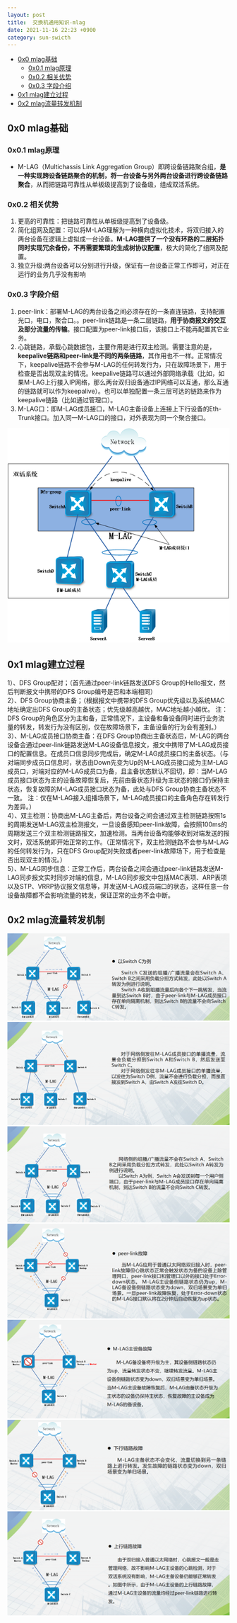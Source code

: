 ```yaml
---
layout: post
title:  交换机通用知识-mlag
date: 2021-11-16 22:23 +0900
category: sun-swicth
---
```

<!-- TOC -->

- [0x0 mlag基础](#0x0-mlag基础)
  - [0x0.1 mlag原理](#0x01-mlag原理)
  - [0x0.2 相关优势](#0x02-相关优势)
  - [0x0.3 字段介绍](#0x03-字段介绍)
- [0x1 mlag建立过程](#0x1-mlag建立过程)
- [0x2 mlag流量转发机制](#0x2-mlag流量转发机制)

<!-- /TOC -->
## 0x0 mlag基础

### 0x0.1 mlag原理

- M-LAG（Multichassis Link Aggregation Group）即跨设备链路聚合组，**是一种实现跨设备链路聚合的机制，将一台设备与另外两台设备进行跨设备链路聚合**，从而把链路可靠性从单板级提高到了设备级，组成双活系统。

### 0x0.2 相关优势

1. 更高的可靠性：把链路可靠性从单板级提高到了设备级。
2. 简化组网及配置：可以将M-LAG理解为一种横向虚拟化技术，将双归接入的两台设备在逻辑上虚拟成一台设备。**M-LAG提供了一个没有环路的二层拓扑同时实现冗余备份，不再需要繁琐的生成树协议配置**，极大的简化了组网及配置。
3. 独立升级:两台设备可以分别进行升级，保证有一台设备正常工作即可，对正在运行的业务几乎没有影响

### 0x0.3 字段介绍

1. peer-link：部署M-LAG的两台设备之间必须存在的一条直连链路，支持配置光口，电口，聚合口。。peer-link链路是一条二层链路，**用于协商报文的交互及部分流量的传输**。接口配置为peer-link接口后，该接口上不能再配置其它业务。
2. 心跳链路，承载心跳数据包，主要作用是进行双主检测。需要注意的是，**keepalive链路和peer-link是不同的两条链路**，其作用也不一样。正常情况下，keepalive链路不会参与M-LAG的任何转发行为，只在故障场景下，用于检查是否出现双主的情况。keepalive链路可以通过外部网络承载（比如，如果M-LAG上行接入IP网络，那么两台双归设备通过IP网络可以互通，那么互通的链路就可以作为keepalive）。也可以单独配置一条三层可达的链路来作为keepalive链路（比如通过管理口）。
3. M-LAG口：即M-LAG成员接口，M-LAG主备设备上连接上下行设备的Eth-Trunk接口。加入同一M-LAG口的接口，对外表现为同一个聚合接口。

![](/images/20211114-1.png)

## 0x1 mlag建立过程

1）、DFS Group配对；（首先通过peer-link链路发送DFS Group的Hello报文，然后判断报文中携带的DFS Group编号是否和本端相同）  
2）、DFS Group协商主备；（根据报文中携带的DFS Group优先级以及系统MAC地址确定出DFS Group的主备状态；优先级越高越优，MAC地址越小越优。 注：DFS Group的角色区分为主和备，正常情况下，主设备和备设备同时进行业务流量的转发，转发行为没有区别，仅在故障场景下，主备设备的行为会有差别。）  
3）、M-LAG成员接口协商主备：在DFS Group协商出主备状态后，M-LAG的两台设备会通过peer-link链路发送M-LAG设备信息报文，报文中携带了M-LAG成员接口的配置信息。在成员口信息同步完成后，确定M-LAG成员接口的主备状态。（与对端同步成员口信息时，状态由Down先变为Up的M-LAG成员接口成为主M-LAG成员口，对端对应的M-LAG成员口为备，且主备状态默认不回切，即：当M-LAG成员接口状态为主的设备故障恢复后，先前由备状态升级为主状态的接口仍保持主状态，恢复故障的M-LAG成员接口状态为备，此处与DFS Group协商主备状态不一致。 注：仅在M-LAG接入组播场景下，M-LAG成员接口的主备角色存在转发行为差异。）  
4）、双主检测：协商出M-LAG主备后，两台设备之间会通过双主检测链路按照1s的周期发送M-LAG双主检测报文，一旦设备感知peer-link故障，会按照100ms的周期发送三个双主检测链路报文，加速检测。当两台设备均能够收到对端发送的报文时，双活系统即开始正常的工作。（正常情况下，双主检测链路不会参与M-LAG的任何转发行为，只在DFS Group配对失败或者peer-link故障场下，用于检查是否出现双主的情况。）  
5）、M-LAG同步信息：正常工作后，两台设备之间会通过peer-link链路发送M-LAG同步报文实时同步对端的信息，M-LAG同步报文中包括MAC表项、ARP表项以及STP、VRRP协议报文信息等，并发送M-LAG成员端口的状态，这样任意一台设备故障都不会影响流量的转发，保证正常的业务不会中断。  

## 0x2 mlag流量转发机制

![](/images/20211114-3.png)
![](/images/20211114-4.png)
![](/images/20211114-5.png)
![](/images/20211114-6.png)
![](/images/20211114-7.png)
![](/images/20211114-8.png)
![](/images/20211114-9.png)
